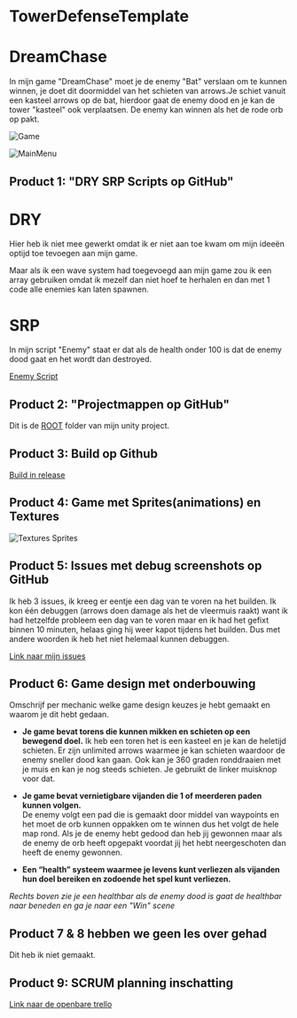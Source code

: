 # TowerDefenseTemplate

# DreamChase
In mijn game "DreamChase" moet je de enemy "Bat" verslaan om te kunnen winnen, je doet dit doormiddel van het schieten van arrows.Je schiet vanuit een kasteel arrows op de bat, hierdoor gaat de enemy dood en je kan de tower "kasteel" ook verplaatsen. 
De enemy kan winnen als het de rode orb op pakt.



![Game](file:///C:/MA/Leerjaar2/M1/Game1.png)

![MainMenu](file:///C:/MA/Leerjaar2/M1/Game2.PNG)


## Product 1: "DRY SRP Scripts op GitHub"

# DRY
Hier heb ik niet mee gewerkt omdat ik er niet aan toe kwam om mijn ideeën optijd toe tevoegen aan mijn game.

Maar als ik een wave system had toegevoegd aan mijn game zou ik een array gebruiken omdat ik mezelf dan niet hoef te herhalen en dan met 1 code alle enemies kan laten spawnen.

# SRP
In mijn script "Enemy" staat er dat als de health onder 100 is dat de enemy dood gaat en het wordt dan destroyed.

[Enemy Script](https://github.com/elizanx/Tower-Defense/blob/main/Dreamchase/Assets/Scripts/Enemy/Enemy.cs)
 
## Product 2: "Projectmappen op GitHub"
Dit is de [ROOT](https://github.com/elizanx/Tower-Defense/tree/main/Dreamchase/) folder van mijn unity project.



## Product 3: Build op Github
[Build in release](https://github.com/elizanx/Tower-Defense/releases/tag/FinalVersion)

## Product 4: Game met Sprites(animations) en Textures 

![Textures Sprites](file:///C:/MA/Leerjaar2/M1/Gameplay.gif)

## Product 5: Issues met debug screenshots op GitHub 
Ik heb 3 issues, ik kreeg er eentje een dag van te voren na het builden.
Ik kon één debuggen (arrows doen damage als het de vleermuis raakt) want ik had hetzelfde probleem een dag van te voren maar en ik had het gefixt binnen 10 minuten, helaas ging hij weer kapot tijdens het builden. Dus met andere woorden ik heb het niet helemaal kunnen debuggen.

[Link naar mijn issues](https://github.com/elizanx/Tower-Defense/issues/)

## Product 6: Game design met onderbouwing 

Omschrijf per mechanic welke game design keuzes je hebt gemaakt en waarom je dit hebt gedaan.

*  **Je game bevat torens die kunnen mikken en schieten op een bewegend doel.** 
Ik heb een toren het is een kasteel en je kan de heletijd schieten. Er zijn unlimited arrows waarmee je kan schieten waardoor de enemy sneller dood kan gaan. Ook kan je 360 graden ronddraaien met je muis en kan je nog steeds schieten. Je gebruikt de linker muisknop voor dat.

*  **Je game bevat vernietigbare vijanden die 1 of meerderen paden kunnen volgen.**  
De enemy volgt een pad die is gemaakt door middel van waypoints en het moet de orb kunnen oppakken om te winnen dus het volgt de hele map rond.
Als je de enemy hebt gedood dan heb jij gewonnen maar als de enemy de orb heeft opgepakt voordat jij het hebt neergeschoten dan heeft de enemy gewonnen.

*  **Een “health” systeem waarmee je levens kunt verliezen als vijanden hun doel bereiken en zodoende het spel kunt verliezen.** 

*Rechts boven zie je een healthbar als de enemy dood is gaat de healthbar naar beneden en ga je naar een "Win" scene*


## Product 7 & 8 hebben we geen les over gehad 

Dit heb ik niet gemaakt.

## Product 9: SCRUM planning inschatting 
[Link naar de openbare trello](https://trello.com/b/v92Lbu4Y/dreamchase)


